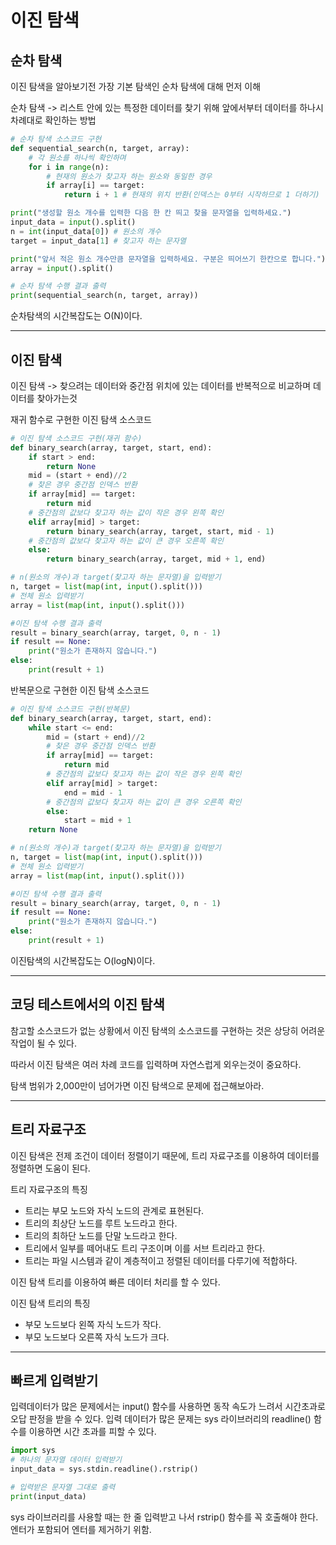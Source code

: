 이진 탐색
===

## 순차 탐색
이진 탐색을 알아보기전 가장 기본 탐색인 순차 탐색에 대해 먼저 이해

순차 탐색 -> 리스트 안에 있는 특정한 데이터를 찾기 위해 앞에서부터 데이터를 하나시 차례대로 확인하는 방법

```python
# 순차 탐색 소스코드 구현
def sequential_search(n, target, array):
    # 각 원소를 하나씩 확인하며
    for i in range(n):
        # 현재의 원소가 찾고자 하는 원소와 동일한 경우
        if array[i] == target:
            return i + 1 # 현재의 위치 반환(인덱스는 0부터 시작하므로 1 더하기)

print("생성할 원소 개수를 입력한 다음 한 칸 띄고 찾을 문자열을 입력하세요.")
input_data = input().split()
n = int(input_data[0]) # 원소의 개수
target = input_data[1] # 찾고자 하는 문자열

print("앞서 적은 원소 개수만큼 문자열을 입력하세요. 구분은 띄어쓰기 한칸으로 합니다.")
array = input().split()

# 순차 탐색 수행 결과 출력
print(sequential_search(n, target, array))
```
순차탐색의 시간복잡도는 O(N)이다.

---
## 이진 탐색

이진 탐색 -> 찾으려는 데이터와 중간점 위치에 있는 데이터를 반복적으로 비교하며 데이터를 찾아가는것

재귀 함수로 구현한 이진 탐색 소스코드
```python
# 이진 탐색 소스코드 구현(재귀 함수)
def binary_search(array, target, start, end):
    if start > end:
        return None
    mid = (start + end)//2
    # 찾은 경우 중간점 인덱스 반환
    if array[mid] == target:
        return mid
    # 중간점의 값보다 찾고자 하는 값이 작은 경우 왼쪽 확인
    elif array[mid] > target:
        return binary_search(array, target, start, mid - 1)
    # 중간점의 값보다 찾고자 하는 값이 큰 경우 오른쪽 확인
    else:
        return binary_search(array, target, mid + 1, end)

# n(원소의 개수)과 target(찾고자 하는 문자열)을 입력받기
n, target = list(map(int, input().split()))
# 전체 원소 입력받기
array = list(map(int, input().split()))

#이진 탐색 수행 결과 출력
result = binary_search(array, target, 0, n - 1)
if result == None:
    print("원소가 존재하지 않습니다.")
else:
    print(result + 1)
```

반복문으로 구현한 이진 탐색 소스코드
```python
# 이진 탐색 소스코드 구현(반복문)
def binary_search(array, target, start, end):
    while start <= end:
        mid = (start + end)//2
        # 찾은 경우 중간점 인덱스 반환
        if array[mid] == target:
            return mid
        # 중간점의 값보다 찾고자 하는 값이 작은 경우 왼쪽 확인
        elif array[mid] > target:
            end = mid - 1
        # 중간점의 값보다 찾고자 하는 값이 큰 경우 오른쪽 확인
        else:
            start = mid + 1
    return None

# n(원소의 개수)과 target(찾고자 하는 문자열)을 입력받기
n, target = list(map(int, input().split()))
# 전체 원소 입력받기
array = list(map(int, input().split()))

#이진 탐색 수행 결과 출력
result = binary_search(array, target, 0, n - 1)
if result == None:
    print("원소가 존재하지 않습니다.")
else:
    print(result + 1)
```

이진탐색의 시간복잡도는 O(logN)이다.

---
## 코딩 테스트에서의 이진 탐색
참고할 소스코드가 없는 상황에서 이진 탐색의 소스코드를 구현하는 것은 상당히 어려운 작업이 될 수 있다.

따라서 이진 탐색은 여러 차례 코드를 입력하며 자연스럽게 외우는것이 중요하다.

탐색 범위가 2,000만이 넘어가면 이진 탐색으로 문제에 접근해보아라.

---
## 트리 자료구조
이진 탐색은 전제 조건이 데이터 정렬이기 때문에, 트리 자료구조를 이용하여 데이터를 정렬하면 도움이 된다.

트리 자료구조의 특징
- 트리는 부모 노드와 자식 노드의 관계로 표현된다.
- 트리의 최상단 노드를 루트 노드라고 한다.
- 트리의 최하단 노드를 단말 노드라고 한다.
- 트리에서 일부를 떼어내도 트리 구조이며 이를 서브 트리라고 한다.
- 트리는 파일 시스템과 같이 계층적이고 정렬된 데이터를 다루기에 적합하다.

이진 탐색 트리를 이용하여 빠른 데이터 처리를 할 수 있다.

이진 탐색 트리의 특징
- 부모 노드보다 왼쪽 자식 노드가 작다.
- 부모 노드보다 오른쪽 자식 노드가 크다.

---
## 빠르게 입력받기
입력데이터가 많은 문제에서는 input() 함수를 사용하면 동작 속도가 느려서 시간초과로 오답 판정을 받을 수 있다.
입력 데이터가 많은 문제는 sys 라이브러리의 readline() 함수를 이용하면 시간 초과를 피할 수 있다.

```python
import sys
# 하나의 문자열 데이터 입력받기
input_data = sys.stdin.readline().rstrip()

# 입력받은 문자열 그대로 출력
print(input_data)
```

sys 라이브러리를 사용할 때는 한 줄 입력받고 나서 rstrip() 함수를 꼭 호출해야 한다. 엔터가 포함되어 엔터를 제거하기 위함.
